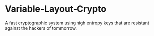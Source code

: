 # Variable-Layout-Crypto
A fast cryptographic system using high entropy keys that are resistant against the hackers of tommorrow.

